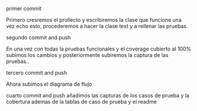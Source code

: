 primer commit

Primero cresremos el prollecto y escribiremos la clase que funcione una vez echo esto,
procederemos a  hacer la clase test y a rellenar las pruebas.

segundo commit and push

En una vez con todas la pruebas funcionales y el coverage cubierto al 100% subimos los cambios y posteriormente subiremos la captura de las pruebas..

tercero commit and push

Ahora subimos el diagrama de flujo 

cuarto commit and push 
añadimos las capturas de los casos de prueba y la cobertura ademas de la tablas de caso de prueba y  el readme



